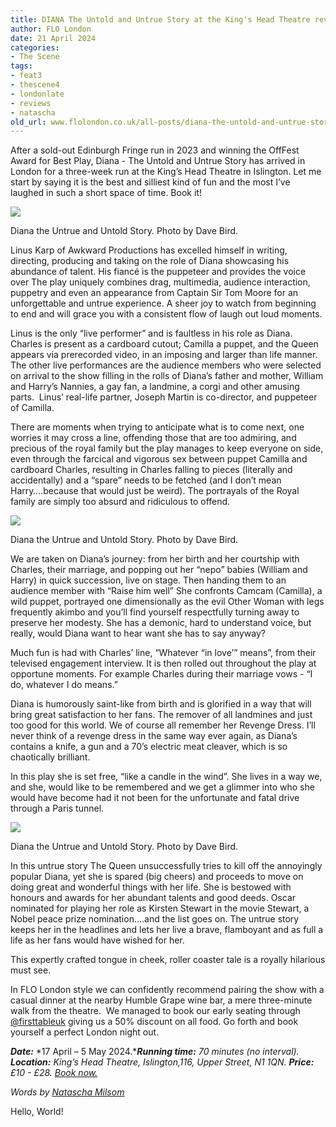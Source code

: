 ```yaml
---
title: DIANA The Untold and Untrue Story at the King's Head Theatre review
author: FLO London
date: 21 April 2024
categories:
- The Scene
tags:
- feat3
- thescene4
- londonlate
- reviews
- natascha
old_url: www.flolondon.co.uk/all-posts/diana-the-untold-and-untrue-story-at-the-kings-head-theatre-review.html
---
```


After a sold-out Edinburgh Fringe run in 2023 and winning the OffFest Award for Best Play, Diana - The Untold and Untrue Story has arrived in London for a three-week run at the King’s Head Theatre in Islington. Let me start by saying it is the best and silliest kind of fun and the most I’ve laughed in such a short space of time. Book it!

![](https://images.squarespace-cdn.com/content/v1/5c9534c4af4683461d462c6b/8ab61c6c-ea9e-49c3-be53-e2ddd46fa2dd/Diana+the+Untrue+and+Untold+Story+%28Credit+Dave+Bird%29+%2823%29.jpg)

Diana the Untrue and Untold Story. Photo by Dave Bird.

Linus Karp of Awkward Productions has excelled himself in writing, directing, producing and taking on the role of Diana showcasing his abundance of talent. His fiancé is the puppeteer and provides the voice over The play uniquely combines drag, multimedia, audience interaction, puppetry and even an appearance from Captain Sir Tom Moore for an unforgettable and untrue experience. A sheer joy to watch from beginning to end and will grace you with a consistent flow of laugh out loud moments.

Linus is the only “live performer” and is faultless in his role as Diana. Charles is present as a cardboard cutout; Camilla a puppet, and the Queen appears via prerecorded video, in an imposing and larger than life manner. The other live performances are the audience members who were selected on arrival to the show filling in the rolls of Diana’s father and mother, William and Harry’s Nannies, a gay fan, a landmine, a corgi and other amusing parts.  Linus’ real-life partner, Joseph Martin is co-director, and puppeteer of Camilla.

There are moments when trying to anticipate what is to come next, one worries it may cross a line, offending those that are too admiring, and precious of the royal family but the play manages to keep everyone on side, even through the farcical and vigorous sex between puppet Camilla and cardboard Charles, resulting in Charles falling to pieces (literally and accidentally) and a “spare” needs to be fetched (and I don’t mean Harry….because that would just be weird). The portrayals of the Royal family are simply too absurd and ridiculous to offend.

![](https://images.squarespace-cdn.com/content/v1/5c9534c4af4683461d462c6b/6e8ae488-5285-40c1-9b6d-3efce57ea2e9/Diana+the+Untrue+and+Untold+Story+%28Credit+Dave+Bird%29+%289%29.jpg)

Diana the Untrue and Untold Story. Photo by Dave Bird.

We are taken on Diana’s journey: from her birth and her courtship with Charles, their marriage, and popping out her “nepo” babies (William and Harry) in quick succession, live on stage. Then handing them to an audience member with “Raise him well” She confronts Camcam (Camilla), a wild puppet, portrayed one dimensionally as the evil Other Woman with legs frequently akimbo and you’ll find yourself respectfully turning away to preserve her modesty. She has a demonic, hard to understand voice, but really, would Diana want to hear want she has to say anyway?

Much fun is had with Charles’ line, “Whatever “in love’” means”, from their televised engagement interview. It is then rolled out throughout the play at opportune moments. For example Charles during their marriage vows - “I do, whatever I do means.”

Diana is humorously saint-like from birth and is glorified in a way that will bring great satisfaction to her fans. The remover of all landmines and just too good for this world. We of course all remember her Revenge Dress. I’ll never think of a revenge dress in the same way ever again, as Diana’s contains a knife, a gun and a 70’s electric meat cleaver, which is so chaotically brilliant.

In this play she is set free, “like a candle in the wind”. She lives in a way we, and she, would like to be remembered and we get a glimmer into who she would have become had it not been for the unfortunate and fatal drive through a Paris tunnel.

![](https://images.squarespace-cdn.com/content/v1/5c9534c4af4683461d462c6b/97131e2e-0166-4256-bd5a-8999bc41074e/Diana+the+Untrue+and+Untold+Story+%28Credit+Dave+Bird%29+%2814%29.jpg)

Diana the Untrue and Untold Story. Photo by Dave Bird.

In this untrue story The Queen unsuccessfully tries to kill off the annoyingly popular Diana, yet she is spared (big cheers) and proceeds to move on doing great and wonderful things with her life. She is bestowed with honours and awards for her abundant talents and good deeds. Oscar nominated for playing her role as Kirsten Stewart in the movie Stewart, a Nobel peace prize nomination....and the list goes on. The untrue story keeps her in the headlines and lets her live a brave, flamboyant and as full a life as her fans would have wished for her.

This expertly crafted tongue in cheek, roller coaster tale is a royally hilarious must see.

In FLO London style we can confidently recommend pairing the show with a casual dinner at the nearby Humble Grape wine bar, a mere three-minute walk from the theatre.  We managed to book our early seating through [@firsttableuk](https://www.instagram.com/firsttableuk/) giving us a 50% discount on all food. Go forth and book yourself a perfect London night out.

***Date:*** *17 April – 5 May 2024.****Running time:*** *70 minutes (no interval).* ***Location:*** *King’s Head Theatre, Islington,116, Upper Street, N1 1QN.* ***Price:*** *£10 - £28.* [*Book now.*](https://kingsheadtheatre.com/whats-on/diana-the-untold-and-untrue-story)

*Words by* [*Natascha Milsom*](../about-1/natascha-milsom-contributor.html)

Hello, World!